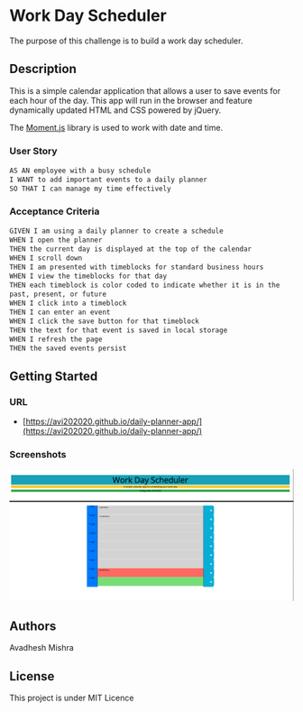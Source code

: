 # Work Day Scheduler

The purpose of this challenge is to build a work day scheduler.

## Description

This is a simple calendar application that allows a user to save events for each hour of the day. This app will run in the browser and feature dynamically updated HTML and CSS powered by jQuery.

The [Moment.js](https://momentjs.com/) library is used to work with date and time.

### User Story

```
AS AN employee with a busy schedule
I WANT to add important events to a daily planner
SO THAT I can manage my time effectively
```

### Acceptance Criteria

```
GIVEN I am using a daily planner to create a schedule
WHEN I open the planner
THEN the current day is displayed at the top of the calendar
WHEN I scroll down
THEN I am presented with timeblocks for standard business hours
WHEN I view the timeblocks for that day
THEN each timeblock is color coded to indicate whether it is in the past, present, or future
WHEN I click into a timeblock
THEN I can enter an event
WHEN I click the save button for that timeblock
THEN the text for that event is saved in local storage
WHEN I refresh the page
THEN the saved events persist
```

## Getting Started

### URL

- [https://avi202020.github.io/daily-planner-app/](https://avi202020.github.io/daily-planner-app/)

### Screenshots

![Screenshot](https://github.com/avi202020/daily-planner-app/blob/main/images/application_demo.png/)

## Authors

Avadhesh Mishra


## License

This project is under MIT Licence
